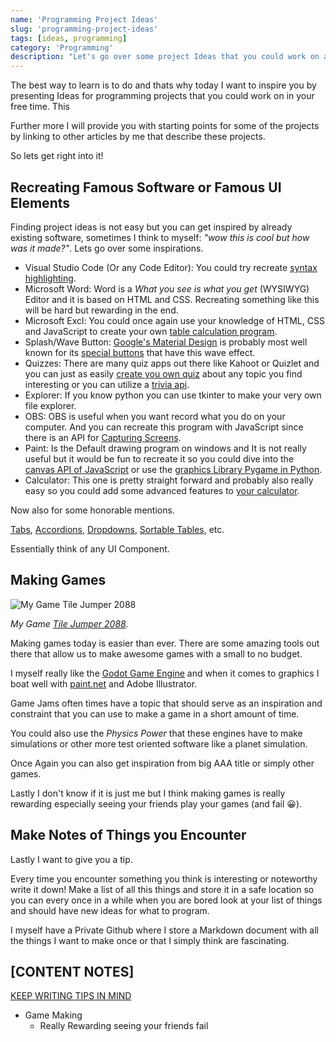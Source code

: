 ```yaml
---
name: 'Programming Project Ideas'
slug: 'programming-project-ideas'
tags: [ideas, programming]
category: 'Programming'
description: "Let's go over some project Ideas that you could work on and learn from."
---
```


The best way to learn is to do and thats why today I want to inspire you by presenting Ideas for programming projects that you could work on in your free time. This

Further more I will provide you with starting points for some of the projects by linking to other articles by me that describe these projects.

So lets get right into it!

## Recreating Famous Software or Famous UI Elements

Finding project ideas is not easy but you can get inspired by already existing software, sometimes I think to myself: *"wow this is cool but how was it made?"*. Lets go over some inspirations.

- Visual Studio Code (Or any Code Editor): You could try recreate [syntax highlighting](https://maximmaeder.com/highlighted-dummy-code-editor-with-html-css-javascript-vue-js/).
- Microsoft Word: Word is a *What you see is what you get* (WYSIWYG) Editor and it is based on HTML and CSS. Recreating something like this will be hard but rewarding in the end.
- Microsoft Excl: You could once again use your knowledge of HTML, CSS and JavaScript to create your own [table calculation program](https://maximmaeder.com/simple-spreadsheet-app-with-vue/).
- Splash/Wave Button: [Google's Material Design](https://design.google/library/designing-material/) is probably most well known for its [special buttons](https://maximmaeder.com/ripple-button-with-html-sass-and-javascript/) that have this wave effect.
- Quizzes: There are many quiz apps out there like Kahoot or Quizlet and you can just as easily [create you own quiz](https://maximmaeder.com/country-quiz-with-html-sass-and-javascript/) about any topic you find interesting or you can utilize a [trivia api](https://the-trivia-api.com/).
- Explorer: If you know python you can use tkinter to make your very own file explorer.
- OBS: OBS is useful when you want record what you do on your computer. And you can recreate this program with JavaScript since there is an API for [Capturing Screens](https://developer.mozilla.org/en-US/docs/Web/API/Screen_Capture_API/Using_Screen_Capture).
- Paint: Is the Default drawing program on windows and It is not really useful but it would be fun to recreate it so you could dive into the [canvas API  of JavaScript](https://developer.mozilla.org/en-US/docs/Web/HTML/Element/canvas) or use the [graphics Library Pygame in Python](https://www.thepythoncode.com/article/make-a-drawing-program-with-python).
- Calculator: This one is pretty straight forward and probably also really easy so you could add some advanced features to [your calculator](https://maximmaeder.com/calculator-with-history-function-in-html-css-and-javascript/).

Now also for some honorable mentions.

[Tabs](https://maximmaeder.com/tabs-with-html-sass-and-js/), [Accordions](https://maximmaeder.com/accordion-with-html-css-sass-and-javascript/), [Dropdowns](https://maximmaeder.com/dropdown-with-sass-css/), [Sortable Tables](https://maximmaeder.com/sortable-table-with-javascript/), etc.

Essentially think of any UI Component.

## Making Games

![My Game Tile Jumper 2088](https://maximmaeder.com/wp-content/uploads/2023/02/game_making.png)

*My Game [Tile Jumper 2088](https://maximino.itch.io/tile-jumper-2088).*

Making games today is easier than ever. There are some amazing tools out there that allow us to make awesome games with a small to no budget.

I myself really like the [Godot Game Engine](https://godotengine.org/) and when it comes to graphics I boat well with [paint.net](https://www.getpaint.net/) and Adobe Illustrator.

Game Jams often times have a topic that should serve as an inspiration and constraint that you can use to make a game in a short amount of time.

You could also use the *Physics Power* that these engines have to make simulations or other more test oriented software like a planet simulation.

Once Again you can also get inspiration from big AAA title or simply other games.

Lastly I don't know if it is just me but I think making games is really rewarding especially seeing your friends play your games (and fail 😀).

## Make Notes of Things you Encounter

Lastly I want to give you a tip.

Every time you encounter something you think is interesting or noteworthy write it down! Make a list of all this things and store it in a safe location so you can every once in a while when you are bored look at your list of things and should have new ideas for what to program.

I myself have a Private Github where I store a Markdown document with all the things I want to make once or that I simply think are fascinating.

## [CONTENT NOTES]

[KEEP WRITING TIPS IN MIND](https://betterprogramming.pub/15-writing-lessons-on-how-to-improve-your-technical-articles-60609c40bea4)

- Game Making
  - Really Rewarding seeing your friends fail